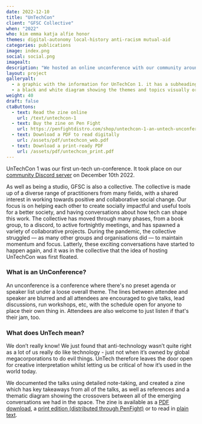 ```yaml
---
date: 2022-12-10
title: "UnTechCon"
client: "GFSC Collective"
when: "2022"
who: kim emma katja alfie honor
themes: digital-autonomy local-history anti-racism mutual-aid 
categories: publications
image: index.png
social: social.png
imagealt: 
description: "We hosted an online unconference with our community around the theme of 'un-tech' and we learned a lot!"
layout: project
galleryalt:
  - a graphic with the information for UnTechCon 1. it has a subheading reading 'A one-day online unconference about creating community digital autonomy, challenging big tech, and creating a future worth living in'
  - a black and white diagram showing the themes and topics visually organised, showing overlapping areas between themes
weight: 40
draft: false
ctaButtons:
  - text: Read the zine online
    url: /text/untechcon-1
  - text: Buy the zine on Pen Fight
    url: https://penfightdistro.com/shop/untechcon-1-an-untech-unconference-documentation-zine/
  - text: Download a PDF to read digitally
    url: /assets/pdf/untechcon_web.pdf
  - text: Download a print-ready PDF
    url: /assets/pdf/untechcon_print.pdf
---
```


UnTechCon 1 was our first un-tech un-conference. It took place on our [community Discord server](https://discord.gfsc.studio) on December 10th 2022.

As well as being a studio, GFSC is also a collective. The collective is made up of a diverse range of practitioners from many fields, with a shared interest in working towards positive and collaborative social change. Our focus is on helping each other to create socially impactful and useful tools for a better society, and having conversations about how tech can shape this work. The collective has moved through many phases, from a book group, to a discord, to active fortnightly meetings, and has spawned a variety of collaborative projects. During the pandemic, the collective struggled — as many other groups and organisations did — to maintain momentum and focus. Latterly, these exciting conversations have started to happen again, and it was in the collective that the idea of hosting UnTechCon was first floated.

### What is an UnConference?

An unconference is a conference where there's no preset agenda or speaker list under a loose overall theme. The lines between attendee and speaker are blurred and all attendees are encouraged to give talks, lead discussions, run workshops, etc, with the schedule open for anyone to place their own thing in. Attendees are also welcome to just listen if that's their jam, too.

### What does UnTech mean?

We don’t really know! We just found that anti-technology wasn’t quite right as a lot of us really do like technology - just not when it’s owned by global megacorporations to do evil things. UnTech therefore leaves the door open for creative interpretation whilst letting us be critical of how it’s used in the world today.

We documented the talks using detailed note-taking, and created a zine which has key takeaways from all of the talks, as well as references and a thematic diagram showing the crossovers between all of the emerging conversations we had in the space. The zine is available as a [PDF download](/assets/pdf/untechcon_web.pdf), a [print edition (distributed through PenFight)](https://penfightdistro.com/shop/untechcon-1-an-untech-unconference-documentation-zine/) or to read in [plain text](/text/untechcon-1).